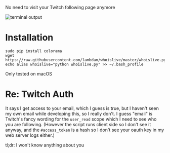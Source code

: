No need to visit your Twitch following page anymore

![terminal output](http://i.imgur.com/Ysz5epa.png)

# Installation

    sudo pip install colorama
    wget https://raw.githubusercontent.com/lambdan/whoislive/master/whoislive.py
    echo alias whoislive="python whoislive.py" >> ~/.bash_profile

Only tested on macOS

# Re: Twitch Auth

It says I get access to your email, which I guess is true, but I haven't seen my own email while developing this, so I really don't. I guess "email" is Twitch's fancy wording for the `user_read` scope which I need to see who you are following.
(However the script runs client side so I don't see it anyway, and the `#access_token` is a hash so I don't see your oauth key in my web server logs either.)

tl;dr: I won't know anything about you
